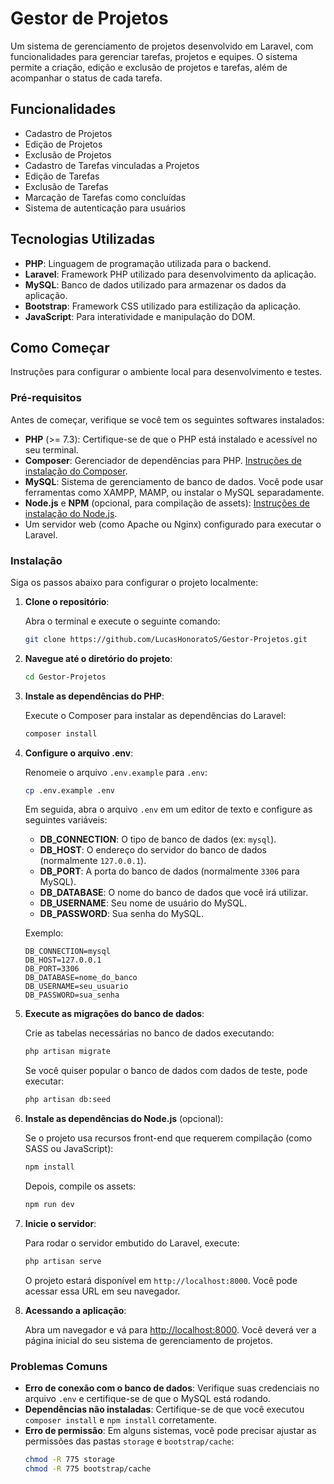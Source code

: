 # Gestor de Projetos

Um sistema de gerenciamento de projetos desenvolvido em Laravel, com funcionalidades para gerenciar tarefas, projetos e equipes. O sistema permite a criação, edição e exclusão de projetos e tarefas, além de acompanhar o status de cada tarefa.

## Funcionalidades

- Cadastro de Projetos
- Edição de Projetos
- Exclusão de Projetos
- Cadastro de Tarefas vinculadas a Projetos
- Edição de Tarefas
- Exclusão de Tarefas
- Marcação de Tarefas como concluídas
- Sistema de autenticação para usuários

## Tecnologias Utilizadas

- **PHP**: Linguagem de programação utilizada para o backend.
- **Laravel**: Framework PHP utilizado para desenvolvimento da aplicação.
- **MySQL**: Banco de dados utilizado para armazenar os dados da aplicação.
- **Bootstrap**: Framework CSS utilizado para estilização da aplicação.
- **JavaScript**: Para interatividade e manipulação do DOM.

## Como Começar

Instruções para configurar o ambiente local para desenvolvimento e testes.

### Pré-requisitos

Antes de começar, verifique se você tem os seguintes softwares instalados:

- **PHP** (>= 7.3): Certifique-se de que o PHP está instalado e acessível no seu terminal.
- **Composer**: Gerenciador de dependências para PHP. [Instruções de instalação do Composer](https://getcomposer.org/download/).
- **MySQL**: Sistema de gerenciamento de banco de dados. Você pode usar ferramentas como XAMPP, MAMP, ou instalar o MySQL separadamente.
- **Node.js** e **NPM** (opcional, para compilação de assets): [Instruções de instalação do Node.js](https://nodejs.org/).
- Um servidor web (como Apache ou Nginx) configurado para executar o Laravel.

### Instalação

Siga os passos abaixo para configurar o projeto localmente:

1. **Clone o repositório**:

   Abra o terminal e execute o seguinte comando:
   ```bash
   git clone https://github.com/LucasHonoratoS/Gestor-Projetos.git
   ```

2. **Navegue até o diretório do projeto**:
   ```bash
   cd Gestor-Projetos
   ```

3. **Instale as dependências do PHP**:

   Execute o Composer para instalar as dependências do Laravel:
   ```bash
   composer install
   ```

4. **Configure o arquivo .env**:

   Renomeie o arquivo `.env.example` para `.env`:
   ```bash
   cp .env.example .env
   ```

   Em seguida, abra o arquivo `.env` em um editor de texto e configure as seguintes variáveis:

   - **DB_CONNECTION**: O tipo de banco de dados (ex: `mysql`).
   - **DB_HOST**: O endereço do servidor do banco de dados (normalmente `127.0.0.1`).
   - **DB_PORT**: A porta do banco de dados (normalmente `3306` para MySQL).
   - **DB_DATABASE**: O nome do banco de dados que você irá utilizar.
   - **DB_USERNAME**: Seu nome de usuário do MySQL.
   - **DB_PASSWORD**: Sua senha do MySQL.

   Exemplo:
   ```plaintext
   DB_CONNECTION=mysql
   DB_HOST=127.0.0.1
   DB_PORT=3306
   DB_DATABASE=nome_do_banco
   DB_USERNAME=seu_usuario
   DB_PASSWORD=sua_senha
   ```

5. **Execute as migrações do banco de dados**:

   Crie as tabelas necessárias no banco de dados executando:
   ```bash
   php artisan migrate
   ```

   Se você quiser popular o banco de dados com dados de teste, pode executar:
   ```bash
   php artisan db:seed
   ```

6. **Instale as dependências do Node.js** (opcional):

   Se o projeto usa recursos front-end que requerem compilação (como SASS ou JavaScript):
   ```bash
   npm install
   ```

   Depois, compile os assets:
   ```bash
   npm run dev
   ```

7. **Inicie o servidor**:

   Para rodar o servidor embutido do Laravel, execute:
   ```bash
   php artisan serve
   ```

   O projeto estará disponível em `http://localhost:8000`. Você pode acessar essa URL em seu navegador.

8. **Acessando a aplicação**:

   Abra um navegador e vá para [http://localhost:8000](http://localhost:8000). Você deverá ver a página inicial do seu sistema de gerenciamento de projetos.

### Problemas Comuns

- **Erro de conexão com o banco de dados**: Verifique suas credenciais no arquivo `.env` e certifique-se de que o MySQL está rodando.
- **Dependências não instaladas**: Certifique-se de que você executou `composer install` e `npm install` corretamente.
- **Erro de permissão**: Em alguns sistemas, você pode precisar ajustar as permissões das pastas `storage` e `bootstrap/cache`:
   ```bash
   chmod -R 775 storage
   chmod -R 775 bootstrap/cache
   ```

